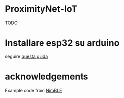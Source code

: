 # ProximityNet-IoT
TODO

# Installare esp32 su arduino
seguire [questa guida](https://docs.espressif.com/projects/arduino-esp32/en/latest/installing.html)

# acknowledgements

Example code from [NimBLE](https://github.com/h2zero/NimBLE-Arduino/tree/master)